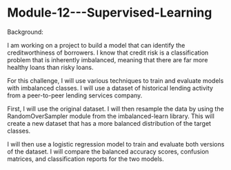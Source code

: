 # Module-12---Supervised-Learning

Background:

I am working on a project to build a model that can identify the creditworthiness of borrowers. I know that credit risk is a classification problem that is inherently imbalanced, meaning that there are far more healthy loans than risky loans.

For this challenge, I will use various techniques to train and evaluate models with imbalanced classes. I will use a dataset of historical lending activity from a peer-to-peer lending services company.

First, I will use the original dataset. I will then resample the data by using the RandomOverSampler module from the imbalanced-learn library. This will create a new dataset that has a more balanced distribution of the target classes.

I will then use a logistic regression model to train and evaluate both versions of the dataset. I will compare the balanced accuracy scores, confusion matrices, and classification reports for the two models.
